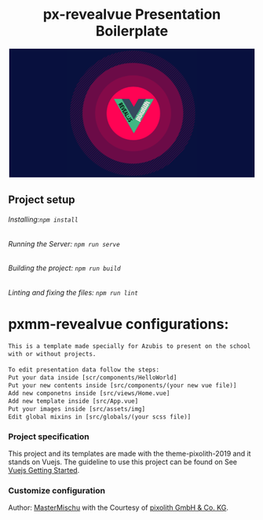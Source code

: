 
<h1  align="center">
px-revealvue Presentation Boilerplate
</h1>
<p align= "center">
<img src="src/assets/img/px-vue-reveal.png" alt="px-vue-reveal" width="500"/>
</p>


## Project setup
###### Installing:```npm install```

###### Running the Server: ```npm run serve```

###### Building the project: ```npm run build```

###### Linting and fixing the files: ```npm run lint```

# pxmm-revealvue configurations:
```
This is a template made specially for Azubis to present on the school with or without projects.

To edit presentation data follow the steps:
Put your data inside [scr/components/HelloWorld]
Put your new contents inside [src/components/(your new vue file)]
Add new componetns inside [src/views/Home.vue]
Add new template inside [src/App.vue]
Put your images inside [src/assets/img]  
Edit global mixins in [src/globals/(your scss file)]
```

### Project specification
This project and its templates are made with the theme-pixolith-2019 and it stands on Vuejs.
The guideline to use this project can be found on 
See [Vuejs Getting Started](https://cli.vuejs.org).

### Customize configuration
Author: [MasterMischu](https://www.mastermischu.de) with the Courtesy of [pixolith GmbH & Co. KG](https://www.pixolith.de).
